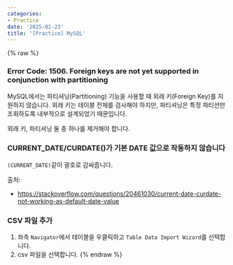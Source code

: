 ```yaml
---
categories:
- Practice
date: '2025-01-23'
title: '[Practice] MySQL'
---
```


{% raw %}
### Error Code: 1506. Foreign keys are not yet supported in conjunction with partitioning
MySQL에서는 파티셔닝(Partitioning) 기능을 사용할 때 외래 키(Foreign Key)를 지원하지 않습니다. 외래 키는 테이블 전체를 검사해야 하지만, 파티셔닝은 특정 파티션만 조회하도록 내부적으로 설계되었기 때문입니다.

외래 키, 파티셔닝 둘 중 하나를 제거해야 합니다.

### CURRENT_DATE/CURDATE()가 기본 DATE 값으로 작동하지 않습니다
`(CURRENT_DATE)`같이 괄호로 감싸줍니다.

출처:
- https://stackoverflow.com/questions/20461030/current-date-curdate-not-working-as-default-date-value

### CSV 파일 추가
1. 좌측 `Navigator`에서 테이블을 우클릭하고 `Table Data Import Wizard`를 선택합니다.
2. csv 파일을 선택합니다.
{% endraw %}